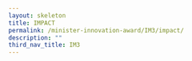 ```yaml
---
layout: skeleton
title: IMPACT​
permalink: /minister-innovation-award/IM3/impact/
description: ""
third_nav_title: IM3
---
```

